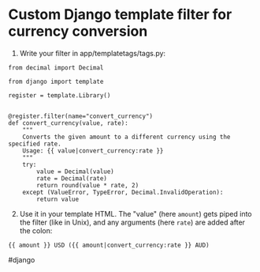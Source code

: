 # Custom Django template filter for currency conversion

1. Write your filter in app/templatetags/tags.py:

```
from decimal import Decimal

from django import template

register = template.Library()


@register.filter(name="convert_currency")
def convert_currency(value, rate):
    """
    Converts the given amount to a different currency using the specified rate.
    Usage: {{ value|convert_currency:rate }}
    """
    try:
        value = Decimal(value)
        rate = Decimal(rate)
        return round(value * rate, 2)
    except (ValueError, TypeError, Decimal.InvalidOperation):
        return value
```

2. Use it in your template HTML. The "value" (here `amount`) gets piped into the filter (like in Unix), and any arguments (here `rate`) are added after the colon:

`{{ amount }} USD ({{ amount|convert_currency:rate }} AUD)`

#django
